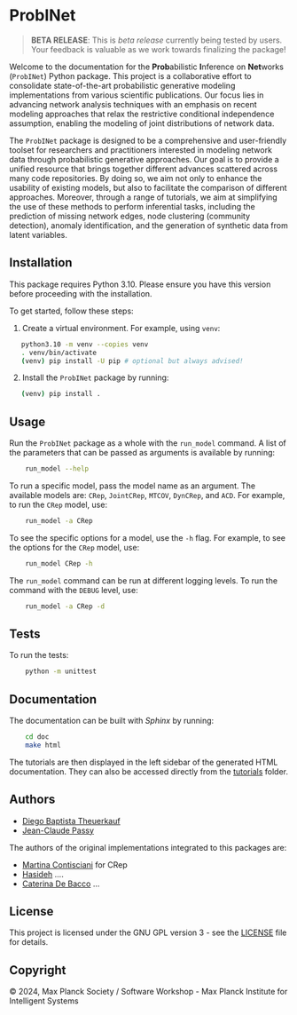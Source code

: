 # ProbINet

> **BETA RELEASE**:
This is *beta release* currently being tested by users.
Your feedback is valuable as we work towards finalizing the package!

Welcome to the documentation for the **Prob**abilistic **I**nference on **Net**works
(``ProbINet``) Python
package. This project is a
collaborative effort to consolidate state-of-the-art probabilistic generative modeling implementations from various
scientific publications. Our focus lies in advancing network analysis techniques with an emphasis on recent modeling
approaches that relax the restrictive conditional independence assumption, enabling the modeling of joint
distributions of network data.

The ``ProbINet`` package is designed to be a comprehensive and user-friendly toolset for
researchers and practitioners
interested in modeling network data through probabilistic generative approaches. Our goal is to provide a
unified resource that brings together different advances scattered across many code repositories.
By doing so, we aim not only to enhance the usability of existing models, but also to facilitate the comparison
of different approaches. Moreover, through a range of tutorials, we aim at simplifying the use of these methods
to perform inferential tasks, including the prediction of missing network edges, node clustering (community detection),
anomaly identification, and the generation of synthetic data from latent variables.

## Installation

This package requires Python 3.10. Please ensure you have this version before proceeding with the installation.

To get started, follow these steps:

1. Create a virtual environment. For example, using ``venv``:

```bash
   python3.10 -m venv --copies venv
   . venv/bin/activate
   (venv) pip install -U pip # optional but always advised!
```

2. Install the ``ProbINet`` package by running:

```bash
   (venv) pip install .
```

## Usage

Run the ``ProbINet`` package as a whole with the `run_model` command. A list of the parameters that can be passed as arguments is available by running:

```bash
    run_model --help
```

To run a specific model, pass the model name as an argument. The available models are: `CRep`, `JointCRep`, `MTCOV`, `DynCRep`, and `ACD`. For example, to run the `CRep` model, use:

```bash
    run_model -a CRep
```

To see the specific options for a model, use the `-h` flag. For example, to see the options for the `CRep` model, use:

```bash
    run_model CRep -h
```

The `run_model` command can be run at different logging levels. To run the command with the `DEBUG` level, use:

```bash
    run_model -a CRep -d
```

## Tests

To run the tests:

```bash
    python -m unittest
```

## Documentation

The documentation can be built with *Sphinx* by running:

```bash
    cd doc
    make html
```

The tutorials are then displayed in the left sidebar of the generated HTML documentation. They
can also be accessed directly from the [tutorials](doc/source/tutorials) folder.

## Authors

- [Diego Baptista Theuerkauf](https://github.com/diegoabt)
- [Jean-Claude Passy](jean-claude.passy@tuebignen.mpg.de)

The authors of the original implementations integrated to this packages are:

- [Martina Contisciani]() for CRep
- [Hasideh]() ....
- [Caterina De Bacco]() ...

## License

This project is licensed under the GNU GPL version 3 - see the [LICENSE](LICENSE.md) file for
details.


## Copyright

© 2024, Max Planck Society / Software Workshop - Max Planck Institute for Intelligent Systems
